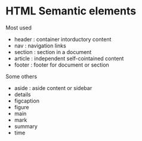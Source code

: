 # HTML Semantic elements


Most used
* header : container intorductory content
* nav : navigation links
* section : section in a document
* article : independent self-cointained content
* footer : footer for document or section

Some others
* aside : aside content or sidebar
* details
* figcaption
* figure
* main
* mark
* summary
* time
